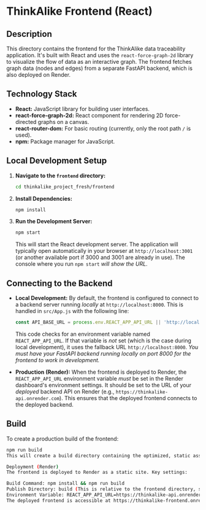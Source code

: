 # ThinkAlike Frontend (React)

## Description

This directory contains the frontend for the ThinkAlike data traceability application. It's built with React and uses the `react-force-graph-2d` library to visualize the flow of data as an interactive graph. The frontend fetches graph data (nodes and edges) from a separate FastAPI backend, which is also deployed on Render.

## Technology Stack

*   **React:** JavaScript library for building user interfaces.
*   **react-force-graph-2d:** React component for rendering 2D force-directed graphs on a canvas.
*   **react-router-dom:** For basic routing (currently, only the root path `/` is used).
*   **npm:** Package manager for JavaScript.

## Local Development Setup

1.  **Navigate to the `frontend` directory:**

    ```bash
    cd thinkalike_project_fresh/frontend
    ```

2.  **Install Dependencies:**

    ```bash
    npm install
    ```

3.  **Run the Development Server:**

    ```bash
    npm start
    ```

    This will start the React development server. The application will typically open automatically in your browser at `http://localhost:3001` (or another available port if 3000 and 3001 are already in use). The console where you run `npm start` *will show the URL*.

## Connecting to the Backend

*   **Local Development:** By default, the frontend is configured to connect to a backend server running *locally* at `http://localhost:8000`.  This is handled in `src/App.js` with the following line:

    ```javascript
    const API_BASE_URL = process.env.REACT_APP_API_URL || 'http://localhost:8000';
    ```

    This code checks for an environment variable named `REACT_APP_API_URL`.  If that variable is *not* set (which is the case during local development), it uses the fallback URL `http://localhost:8000`.  *You must have your FastAPI backend running locally on port 8000 for the frontend to work in development.*

*   **Production (Render):** When the frontend is deployed to Render, the `REACT_APP_API_URL` environment variable *must* be set in the Render dashboard's environment settings.  It should be set to the URL of your *deployed* backend API on Render (e.g., `https://thinkalike-api.onrender.com`).  This ensures that the deployed frontend connects to the deployed backend.

## Build

To create a production build of the frontend:

```bash
npm run build
This will create a build directory containing the optimized, static assets ready for deployment.

Deployment (Render)
The frontend is deployed to Render as a static site. Key settings:

Build Command: npm install && npm run build
Publish Directory: build (This is relative to the frontend directory, so the full path within your repository is frontend/build).
Environment Variable: REACT_APP_API_URL=https://thinkalike-api.onrender.com (This must be set to the URL of your deployed backend API on Render – e.g., https://thinkalike-api.onrender.com).
The deployed frontend is accessible at https://thinkalike-frontend.onrender.com/.
